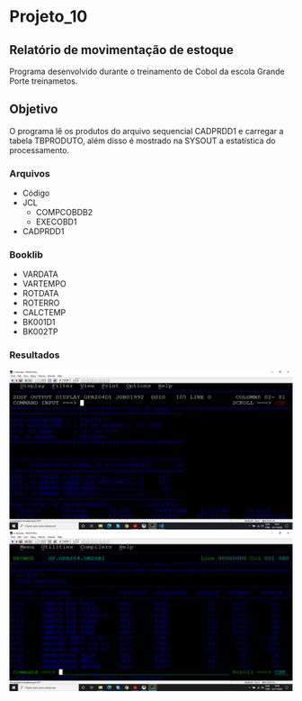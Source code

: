 # Projeto_10
## Relatório de movimentação de estoque

Programa desenvolvido durante o treinamento de Cobol da escola Grande Porte treinametos.

## Objetivo

O programa lê os produtos do arquivo sequencial CADPRDD1 e carregar a tabela TBPRODUTO, além disso é mostrado na SYSOUT a estatística do processamento.

### Arquivos

* Código 
* JCL 
  * COMPCOBDB2
  * EXECOBD1
* CADPRDD1

### Booklib

* VARDATA
* VARTEMPO
* ROTDATA
* ROTERRO
* CALCTEMP
* BK001D1
* BK002TP

### Resultados

![SYSOUT](sysout.png)
![TBPRODUTO](tbproduto.png)





